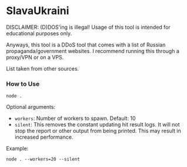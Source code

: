 # SlavaUkraini

DISCLAIMER: (D)DOS'ing is illegal! Usage of this tool is intended for educational purposes only.

Anyways, this tool is a DDoS tool that comes with a list of Russian propaganda/government websites. I recommend running this through a proxy/VPN or on a VPS. 

List taken from other sources. 


### How to Use

```
node .
```

Optional arguments: 
- `workers`: Number of workers to spawn. Default: 10
- `silent`: This removes the constant updating hit result logs. It will not stop the report or other output from being printed. This may result in increased performance.

Example: 
```
node . --workers=20 --silent
```